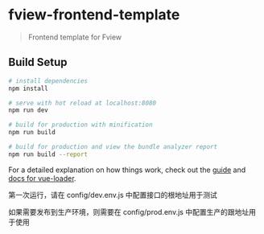 # fview-frontend-template

> Frontend template for Fview

## Build Setup

``` bash
# install dependencies
npm install

# serve with hot reload at localhost:8080
npm run dev

# build for production with minification
npm run build

# build for production and view the bundle analyzer report
npm run build --report
```

For a detailed explanation on how things work, check out the [guide](http://vuejs-templates.github.io/webpack/) and [docs for vue-loader](http://vuejs.github.io/vue-loader).

第一次运行，请在 config/dev.env.js 中配置接口的根地址用于测试

如果需要发布到生产环境，则需要在 config/prod.env.js 中配置生产的跟地址用于使用